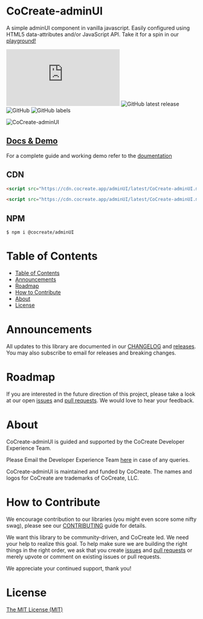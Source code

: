 # CoCreate-adminUI

A simple adminUI component in vanilla javascript. Easily configured using HTML5 data-attributes and/or JavaScript API. Take it for a spin in our [playground!](https://cocreate.app/docs/adminUI)

![GitHub file size in bytes](https://img.shields.io/github/size/CoCreate-app/CoCreate-adminUI/dist/CoCreate-adminUI.min.js?label=minified%20size&style=for-the-badge)
![GitHub latest release](https://img.shields.io/github/v/release/CoCreate-app/CoCreate-adminUI?style=for-the-badge)
![GitHub](https://img.shields.io/github/license/CoCreate-app/CoCreate-adminUI?style=for-the-badge)
![GitHub labels](https://img.shields.io/github/labels/CoCreate-app/CoCreate-adminUI/help%20wanted?style=for-the-badge)

![CoCreate-adminUI](https://cdn.cocreate.app/docs/CoCreate-adminUI.gif)

## [Docs & Demo](https://cocreate.app/docs/adminUI)

For a complete guide and working demo refer to the [doumentation](https://cocreate.app/docs/adminUI)

## CDN

```html
<script src="https://cdn.cocreate.app/adminUI/latest/CoCreate-adminUI.min.js"></script>
```

```html
<script src="https://cdn.cocreate.app/adminUI/latest/CoCreate-adminUI.min.css"></script>
```

## NPM

```shell
$ npm i @cocreate/adminUI
```

# Table of Contents

- [Table of Contents](#table-of-contents)
- [Announcements](#announcements)
- [Roadmap](#roadmap)
- [How to Contribute](#how-to-contribute)
- [About](#about)
- [License](#license)

<a name="announcements"></a>

# Announcements

All updates to this library are documented in our [CHANGELOG](https://github.com/CoCreate-app/CoCreate-adminUI/blob/master/CHANGELOG.md) and [releases](https://github.com/CoCreate-app/CoCreate-adminUI/releases). You may also subscribe to email for releases and breaking changes.

<a name="roadmap"></a>

# Roadmap

If you are interested in the future direction of this project, please take a look at our open [issues](https://github.com/CoCreate-app/CoCreate-adminUI/issues) and [pull requests](https://github.com/CoCreate-app/CoCreate-adminUI/pulls). We would love to hear your feedback.

<a name="about"></a>

# About

CoCreate-adminUI is guided and supported by the CoCreate Developer Experience Team.

Please Email the Developer Experience Team [here](mailto:develop@cocreate.app) in case of any queries.

CoCreate-adminUI is maintained and funded by CoCreate. The names and logos for CoCreate are trademarks of CoCreate, LLC.

<a name="contribute"></a>

# How to Contribute

We encourage contribution to our libraries (you might even score some nifty swag), please see our [CONTRIBUTING](https://github.com/CoCreate-app/CoCreate-adminUI/blob/master/CONTRIBUTING.md) guide for details.

We want this library to be community-driven, and CoCreate led. We need your help to realize this goal. To help make sure we are building the right things in the right order, we ask that you create [issues](https://github.com/CoCreate-app/CoCreate-adminUI/issues) and [pull requests](https://github.com/CoCreate-app/CoCreate-adminUI/pulls) or merely upvote or comment on existing issues or pull requests.

We appreciate your continued support, thank you!

# License

[The MIT License (MIT)](https://github.com/CoCreate-app/CoCreate-adminUI/blob/master/LICENSE)
